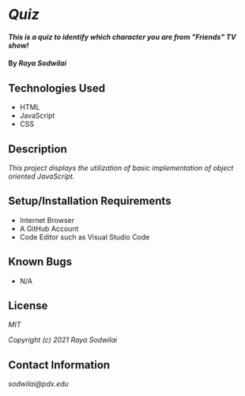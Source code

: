 # _Quiz_

#### _This is a quiz to identify which character you are from "Friends" TV show!_

#### By _**Raya Sodwilai**_

## Technologies Used

* HTML
* JavaScript
* CSS

## Description

_This project displays the utilization of basic implementation of object oriented JavaScript._

## Setup/Installation Requirements

* Internet Browser
* A GitHub Account
* Code Editor such as Visual Studio Code

## Known Bugs

* N/A

## License

_MIT_

_Copyright (c) 2021 Raya Sodwilai_

## Contact Information

_sodwilai@pdx.edu_
